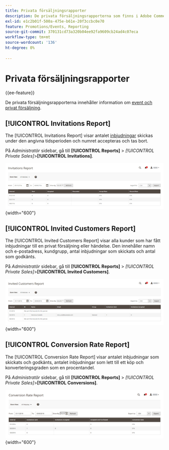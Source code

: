 ```yaml
---
title: Privata försäljningsrapporter
description: De privata försäljningsrapporterna som finns i Adobe Commerce ger användbar information om händelser och privat försäljning.
exl-id: e1c2b01f-500a-475e-b61e-20f3ccbc0e70
feature: Promotions/Events, Reporting
source-git-commit: 370131cd73a320b04ee92fa9609cb24ad4c07eca
workflow-type: tm+mt
source-wordcount: '136'
ht-degree: 0%

---
```


# Privata försäljningsrapporter

{{ee-feature}}

De privata försäljningsrapporterna innehåller information om [event och privat försäljning](../merchandising-promotions/events-private-sales.md).

## [!UICONTROL Invitations Report]

The [!UICONTROL Invitations Report] visar antalet [inbjudningar](../merchandising-promotions/invitations.md) skickas under den angivna tidsperioden och numret accepteras och tas bort.

På _Administratör_ sidebar, gå till **[!UICONTROL Reports]** > _[!UICONTROL Private Sales]_>**[!UICONTROL Invitations]**.

![Inbjudningsrapport](./assets/private-sales-invitations.png){width="600"}

## [!UICONTROL Invited Customers Report]

The [!UICONTROL Invited Customers Report] visar alla kunder som har fått inbjudningar till en privat försäljning eller händelse. Den innehåller namn och e-postadress, kundgrupp, antal inbjudningar som skickats och antal som godkänts.

På _Administratör_ sidebar, gå till **[!UICONTROL Reports]** > _[!UICONTROL Private Sales]_>**[!UICONTROL Invited Customers]**.

![Inbjudna kunder - rapport](./assets/private-sales-invited-customers.png){width="600"}

## [!UICONTROL Conversion Rate Report]

The [!UICONTROL Conversion Rate Report] visar antalet inbjudningar som skickats och godkänts, antalet inbjudningar som lett till ett köp och konverteringsgraden som en procentandel.

På _Administratör_ sidebar, gå till **[!UICONTROL Reports]** > _[!UICONTROL Private Sales]_>**[!UICONTROL Conversions]**.

![Konverteringsrapport](./assets/private-sales-conversions.png){width="600"}
